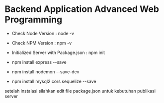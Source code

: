 # Backend Application Advanced Web Programming

- Check Node Version : node -v
- Check NPM Version : npm -v
- Initialized Server with Package.json : npm init

- npm install express --save
- npm install nodemon --save-dev
- npm install mysql2 cors sequelize --save

setelah instalasi silahkan edit file package.json untuk kebutuhan publikasi server
